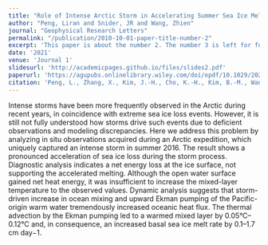 ```yaml
---
title: "Role of Intense Arctic Storm in Accelerating Summer Sea Ice Melt: An In Situ Observational Study"
author: "Peng, Liran and Snider, JR and Wang, Zhien"
journal: "Geophysical Research Letters"
permalink: "/publication/2010-10-01-paper-title-number-2"
excerpt: 'This paper is about the number 2. The number 3 is left for future work.'
date: '2021'
venue: 'Journal 1'
slidesurl: 'http://academicpages.github.io/files/slides2.pdf'
paperurl: 'https://agupubs.onlinelibrary.wiley.com/doi/epdf/10.1029/2021GL092714'
citation: 'Peng, L., Zhang, X., Kim, J.-H., Cho, K.-H., Kim, B.-M., Wang, Z., & Tang, H. (2021). Role of intense Arctic storm in accelerating summer sea ice melt: An in situ observational study. Geophysical Research Letters, 48, e2021GL092714. https://doi.org/10.1029/2021GL092714'
---
```


Intense storms have been more frequently observed in the Arctic during recent years, in coincidence with extreme sea ice loss events. However, it is still not fully understood how storms drive such events due to deficient observations and modeling discrepancies. Here we address this problem by analyzing in situ observations acquired during an Arctic expedition, which uniquely captured an intense storm in summer 2016. The result shows a pronounced acceleration of sea ice loss during the storm process. Diagnostic analysis indicates a net energy loss at the ice surface, not supporting the accelerated melting. Although the open water surface gained net heat energy, it was insufficient to increase the mixed-layer temperature to the observed values. Dynamic analysis suggests that storm-driven increase in ocean mixing and upward Ekman pumping of the Pacific-origin warm water tremendously increased oceanic heat flux. The thermal advection by the Ekman pumping led to a warmed mixed layer by 0.05°C–0.12°C and, in consequence, an increased basal sea ice melt rate by 0.1–1.7 cm day−1.